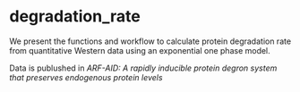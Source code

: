 # degradation_rate

We present the functions and workflow to calculate protein degradation rate from quantitative Western data using an exponential one phase model.

Data is publushed in *ARF-AID: A rapidly inducible protein degron system that preserves endogenous protein levels*
